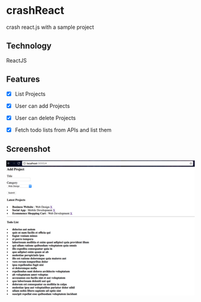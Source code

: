 # crashReact
crash react.js with a sample project
## Technology
ReactJS
## Features
- [x] List Projects
- [x] User can add Projects
- [x] User can delete Projects
- [x] Fetch todo lists from APIs and list them  


## Screenshot
![alt tag](https://raw.githubusercontent.com/xinyzhang9/crashReact/master/screen2.png)
